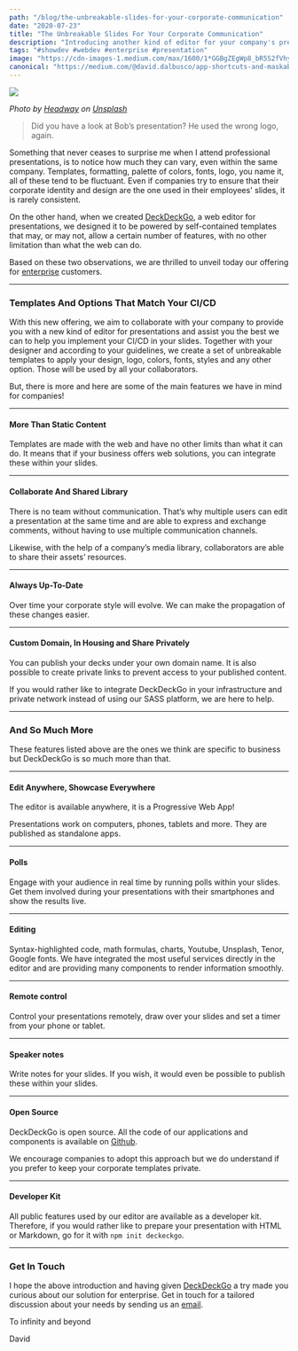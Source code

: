 ```yaml
---
path: "/blog/the-unbreakable-slides-for-your-corporate-communication"
date: "2020-07-23"
title: "The Unbreakable Slides For Your Corporate Communication"
description: "Introducing another kind of editor for your company's presentations."
tags: "#showdev #webdev #enterprise #presentation"
image: "https://cdn-images-1.medium.com/max/1600/1*GGBgZEgWp8_bR5S2fVhybg.jpeg"
canonical: "https://medium.com/@david.dalbusco/app-shortcuts-and-maskable-icons-play-it-like-twitter-c7da9b7e90fa"
---
```


![](https://cdn-images-1.medium.com/max/1600/1*G1Y71S6H20wCW7WbgrQXew.jpeg)

*Photo by [Headway](https://unsplash.com/@headwayio?utm_source=unsplash&utm_medium=referral&utm_content=creditCopyText) on [Unsplash](https://unsplash.com/?utm_source=unsplash&utm_medium=referral&utm_content=creditCopyText)*

> Did you have a look at Bob’s presentation? He used the wrong logo, again.

Something that never ceases to surprise me when I attend professional presentations, is to notice how much they can vary, even within the same company. Templates, formatting, palette of colors, fonts, logo, you name it, all of these tend to be fluctuant. Even if companies try to ensure that their corporate identity and design are the one used in their employees' slides, it is rarely consistent.

On the other hand, when we created [DeckDeckGo](https://deckdeckgo.com), a web editor for presentations, we designed it to be powered by self-contained templates that may, or may not, allow a certain number of features, with no other limitation than what the web can do.

Based on these two observations, we are thrilled to unveil today our offering for [enterprise](https://deckdeckgo.com/enterprise) customers.

*****

### Templates And Options That Match Your CI/CD

With this new offering, we aim to collaborate with your company to provide you with a new kind of editor for presentations and assist you the best we can to help you implement your CI/CD in your slides. Together with your designer and according to your guidelines, we create a set of unbreakable templates to apply your design, logo, colors, fonts, styles and any other option. Those will be used by all your collaborators.

But, there is more and here are some of the main features we have in mind for companies!

*****

#### More Than Static Content

Templates are made with the web and have no other limits than what it can do. It means that if your business offers web solutions, you can integrate these within your slides.

*****

#### Collaborate And Shared Library

There is no team without communication. That’s why multiple users can edit a presentation at the same time and are able to express and exchange comments, without having to use multiple communication channels.

Likewise, with the help of a company’s media library, collaborators are able to share their assets’ resources.

*****

#### Always Up-To-Date

Over time your corporate style will evolve. We can make the propagation of these changes easier.

*****

#### Custom Domain, In Housing and Share Privately

You can publish your decks under your own domain name. It is also possible to create private links to prevent access to your published content.

If you would rather like to integrate DeckDeckGo in your infrastructure and private network instead of using our SASS platform, we are here to help.

*****

### And So Much More

These features listed above are the ones we think are specific to business but DeckDeckGo is so much more than that.

*****

#### Edit Anywhere, Showcase Everywhere

The editor is available anywhere, it is a Progressive Web App!

Presentations work on computers, phones, tablets and more. They are published as standalone apps.

*****

#### Polls

Engage with your audience in real time by running polls within your slides. Get them involved during your presentations with their smartphones and show the results live.

*****

#### Editing

Syntax-highlighted code, math formulas, charts, Youtube, Unsplash, Tenor, Google fonts. We have integrated the most useful services directly in the editor and are providing many components to render information smoothly.

*****

#### Remote control

Control your presentations remotely, draw over your slides and set a timer from your phone or tablet.

*****

#### Speaker notes

Write notes for your slides. If you wish, it would even be possible to publish these within your slides.

*****

#### Open Source

DeckDeckGo is open source. All the code of our applications and components is available on [Github](http://github.com/deckgo/deckdeckgo).

We encourage companies to adopt this approach but we do understand if you prefer to keep your corporate templates private.

*****

#### Developer Kit

All public features used by our editor are available as a developer kit. Therefore, if you would rather like to prepare your presentation with HTML or Markdown, go for it with `npm init deckeckgo`.

*****

### Get In Touch

I hope the above introduction and having given [DeckDeckGo](https://deckdeckgo.com) a try made you curious about our solution for enterprise. Get in touch for a tailored discussion about your needs by sending us an [email](mailto:hello@deckdeckgo.com).

To infinity and beyond

David
